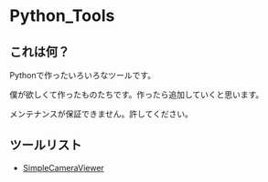 # Python_Tools
## これは何？
Pythonで作ったいろいろなツールです。

僕が欲しくて作ったものたちです。作ったら追加していくと思います。

メンテナンスが保証できません。許してください。

## ツールリスト
- [SimpleCameraViewer](SimpleCameraViewer/)
